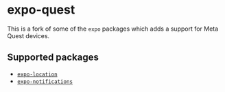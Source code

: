 # expo-quest

This is a fork of some of the `expo` packages which adds a support for Meta Quest devices.

## Supported packages

- [`expo-location`](expo-quest-location/README.md)
- [`expo-notifications`](expo-quest-notifications/README.md)
